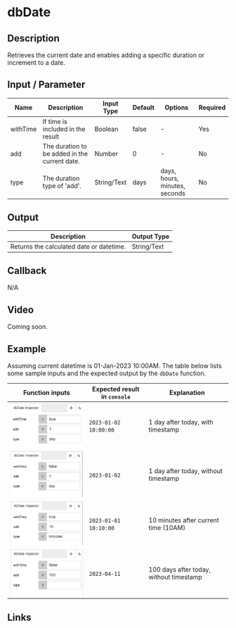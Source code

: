 # dbDate

## Description

Retrieves the current date and enables adding a specific duration or increment to a date.

## Input / Parameter
    
| Name | Description | Input Type | Default | Options | Required |
| ------ | ------ | ------ | ------ | ------ | ------ |
| withTime | If time is included in the result | Boolean | false | - | Yes |
| add | The duration to be added in the current date. | Number | 0 | - | No |
| type | The duration type of 'add'. | String/Text | days | days, hours, minutes, seconds  | No |

## Output   

| Description | Output Type |
| ------ | ------ |
| Returns the calculated date or datetime. | String/Text |

## Callback

N/A

## Video

Coming soon.

## Example


Assuming current datetime is 01-Jan-2023 10:00AM. The table below lists some sample inputs and the expected output by the `dbDate` function.

| Function inputs | Expected result in `console` | Explanation | 
| ------ | ------ | ------ | 
| ![](./dbDate-eg-1.png) | `2023-01-02 10:00:00` | 1 day after today, with timestamp |
| ![](./dbDate-eg-2.png) | `2023-01-02` | 1 day after today, without timestamp | 
| ![](./dbDate-eg-3.png) | `2023-01-01 10:10:00` | 10 minutes after current time (10AM) | 
| ![](./dbDate-eg-4.png) | `2023-04-11` | 100 days after today, without timestamp


## Links